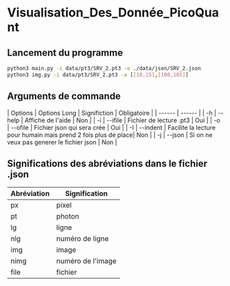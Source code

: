 # Visualisation_Des_Donnée_PicoQuant

## Lancement du programme

```sh
python3 main.py -i data/pt3/SRV_2.pt3 -o ./data/json/SRV_2.json
python3 img.py -i data/pt3/SRV_2.pt3 -a [[10,15],[100,105]]
```

## Arguments de commande

| Options | Options Long | Significtion | Obligatoire |
| ------ | ------ |
| -h | --help | Affiche de l'aide | Non |
| -i | --ifile | Fichier de lecture .pt3 | Oui |
| -o | --ofile | Fichier json qui sera crée | Oui |
| -I | --indent | Facilite la lecture pour humain mais prend 2 fois plus de place| Non |
| -j | --json | Si on ne veux pas generer le fichier json | Non |

## Significations des abréviations dans le fichier .json

| Abréviation | Signification |
| ------ | ------ |
| px | pixel |
| pt | photon |
| lg | ligne |
| nlg | numéro de ligne |
| img | image |
| nimg | numéro de l'image |
| file | fichier |
